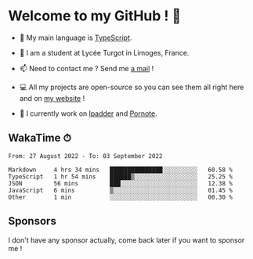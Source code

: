 # Welcome to my GitHub ! 🌃

- 🔭 My main language is [TypeScript](https://www.typescriptlang.org/).

- 🌱 I am a student at Lycée Turgot in Limoges, France.

- 📫 Need to contact me ? Send me <a href="mailto:mikkel@milescode.dev">a mail</a> !

- 💻 All my projects are open-source so you can see them all right here and on <a href="https://www.vexcited.ml">my website</a> !

- 👀 I currently work on [lpadder](https://github.com/Vexcited/lpadder) and [Pornote](https://github.com/Vexcited/Pornote).

## WakaTime ⏱

<!--START_SECTION:waka-->

```text
From: 27 August 2022 - To: 03 September 2022

Markdown     4 hrs 34 mins   ███████████████░░░░░░░░░░   60.58 %
TypeScript   1 hr 54 mins    ██████▒░░░░░░░░░░░░░░░░░░   25.25 %
JSON         56 mins         ███░░░░░░░░░░░░░░░░░░░░░░   12.38 %
JavaScript   6 mins          ▒░░░░░░░░░░░░░░░░░░░░░░░░   01.45 %
Other        1 min           ░░░░░░░░░░░░░░░░░░░░░░░░░   00.30 %
```

<!--END_SECTION:waka-->

## Sponsors

I don't have any sponsor actually, come back later if you want to sponsor me !
